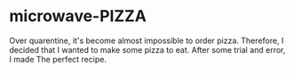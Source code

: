# microwave-PIZZA
Over quarentine, it's become almost impossible to order pizza. Therefore, I decided that I wanted to make some pizza to eat. After some trial and error, I made The perfect recipe.